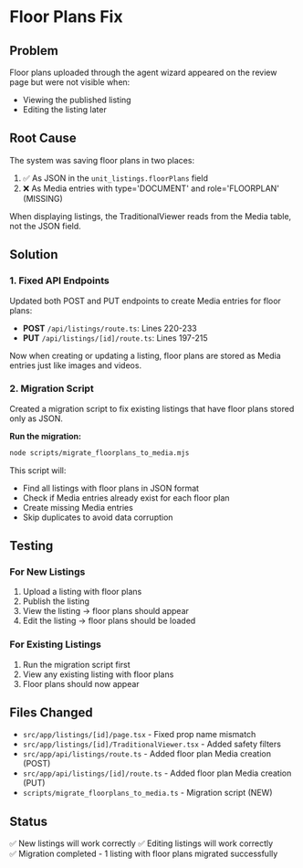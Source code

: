 # Floor Plans Fix

## Problem
Floor plans uploaded through the agent wizard appeared on the review page but were not visible when:
- Viewing the published listing
- Editing the listing later

## Root Cause
The system was saving floor plans in two places:
1. ✅ As JSON in the `unit_listings.floorPlans` field
2. ❌ As Media entries with type='DOCUMENT' and role='FLOORPLAN' (MISSING)

When displaying listings, the TraditionalViewer reads from the Media table, not the JSON field.

## Solution

### 1. Fixed API Endpoints
Updated both POST and PUT endpoints to create Media entries for floor plans:
- **POST** `/api/listings/route.ts`: Lines 220-233
- **PUT** `/api/listings/[id]/route.ts`: Lines 197-215

Now when creating or updating a listing, floor plans are stored as Media entries just like images and videos.

### 2. Migration Script
Created a migration script to fix existing listings that have floor plans stored only as JSON.

**Run the migration:**
```bash
node scripts/migrate_floorplans_to_media.mjs
```

This script will:
- Find all listings with floor plans in JSON format
- Check if Media entries already exist for each floor plan
- Create missing Media entries
- Skip duplicates to avoid data corruption

## Testing

### For New Listings
1. Upload a listing with floor plans
2. Publish the listing
3. View the listing → floor plans should appear
4. Edit the listing → floor plans should be loaded

### For Existing Listings
1. Run the migration script first
2. View any existing listing with floor plans
3. Floor plans should now appear

## Files Changed
- `src/app/listings/[id]/page.tsx` - Fixed prop name mismatch
- `src/app/listings/[id]/TraditionalViewer.tsx` - Added safety filters
- `src/app/api/listings/route.ts` - Added floor plan Media creation (POST)
- `src/app/api/listings/[id]/route.ts` - Added floor plan Media creation (PUT)
- `scripts/migrate_floorplans_to_media.ts` - Migration script (NEW)

## Status
✅ New listings will work correctly
✅ Editing listings will work correctly  
✅ Migration completed - 1 listing with floor plans migrated successfully

